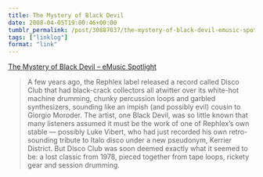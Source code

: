 ```yaml
---
title: The Mystery of Black Devil
date: 2008-04-05T19:00:46+00:00
tumblr_permalink: /post/30887037/the-mystery-of-black-devil-emusic-spotlight
tags: ["linklog"]
format: "link"
---
```


[The Mystery of Black Devil &#8211; eMusic Spotlight][1]

> A few years ago, the Rephlex label released a record called Disco Club that had black-crack collectors all atwitter over its white-hot machine drumming, chunky percussion loops and garbled synthesizers, sounding like an impish (and possibly evil) cousin to Giorgio Moroder. The artist, one Black Devil, was so little known that many listeners assumed it must be the work of one of Rephlex&rsquo;s own stable — possibly Luke Vibert, who had just recorded his own retro-sounding tribute to Italo disco under a new pseudonym, Kerrier District. But Disco Club was soon deemed exactly what it seemed to be: a lost classic from 1978, pieced together from tape loops, rickety gear and session drumming.

[1]: http://www.emusic.com/features/spotlight/281_200702.html
